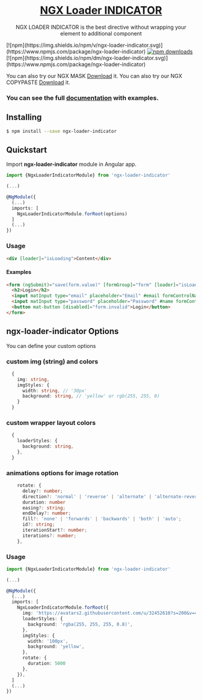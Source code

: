 <a href="http://jsdaddy.io/img/logo.png">
  <h1 align="center">NGX Loader INDICATOR</h1>
</a>

<p align="center">
  NGX LOADER INDICATOR is the best directive without wrapping your element to additional component
</p>
[![npm](https://img.shields.io/npm/v/ngx-loader-indicator.svg)](https://www.npmjs.com/package/ngx-loader-indicator)
<a href="https://www.npmjs.com/package/ngx-loader-indicator">
  <img src="https://img.shields.io/npm/dt/ngx-loader-indicator.svg" alt="npm downloads" >
</a>
[![npm](https://img.shields.io/npm/dm/ngx-loader-indicator.svg)](https://www.npmjs.com/package/ngx-loader-indicator)

You can also try our NGX MASK [Download](https://www.npmjs.com/package/ngx-mask) it.
You can also try our NGX COPYPASTE [Download](https://www.npmjs.com/package/ngx-copypaste) it.
### You can see the full [documentation](https://jsdaddy.github.io/ngx-mask-page/) with examples.
## Installing

```bash
$ npm install --save ngx-loader-indicator
```

## Quickstart

Import **ngx-loader-indicator** module in Angular app.

```typescript
import {NgxLoaderIndicatorModule} from 'ngx-loader-indicator'

(...)

@NgModule({
  (...)
  imports: [
    NgxLoaderIndicatorModule.forRoot(options)
  ]
  (...)
})
```

### Usage

```html
<div [loader]="isLoading">Content</div> 
```

#### Examples

```html
<form (ngSubmit)="save(form.value)" [formGroup]="form" [loader]="isLoading">
  <h2>Login</h2>
  <input matInput type="email" placeholder="Email" #email formControlName="email">
  <input matInput type="password" placeholder="Password" #name formControlName="password">
  <button mat-button [disabled]="form.invalid">Login</button>
</form>
```

## ngx-loader-indicator Options
You can define your custom options


### custom img (string) and colors
```typescript
  {
    img: string,
    imgStyles: {
      width: string, // '30px'
      background: string, // 'yellow' or rgb(255, 255, 0)
    }
  }
```

### custom wrapper layout colors
```typescript
  {
    loaderStyles: {
      background: string,
    },
  }
```

### animations options for image rotation
```typescript
    rotate: {
      delay?: number;
      direction?: 'normal' | 'reverse' | 'alternate' | 'alternate-reverse';
      duration: number
      easing?: string;
      endDelay?: number;
      fill?: 'none' | 'forwards' | 'backwards' | 'both' | 'auto';
      id?: string;
      iterationStart?: number;
      iterations?: number;
    },
```


### Usage
```typescript
import {NgxLoaderIndicatorModule} from 'ngx-loader-indicator'

(...)

@NgModule({
  (...)
  imports: [
    NgxLoaderIndicatorModule.forRoot({
      img: 'https://avatars2.githubusercontent.com/u/32452610?s=200&v=4',
      loaderStyles: {
        background: 'rgba(255, 255, 255, 0.8)',
      },
      imgStyles: {
        width: '100px',
        background: 'yellow',
      },
      rotate: {
        duration: 5000
      },
    }),
  ]
  (...)
})
```
